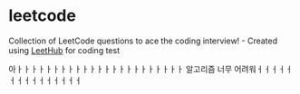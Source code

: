 # leetcode
Collection of LeetCode questions to ace the coding interview! - Created using [LeetHub](https://github.com/QasimWani/LeetHub)
for coding test

아ㅏㅏㅏㅏㅏㅏㅏㅏㅏㅏㅏㅏㅏㅏㅏㅏㅏㅏㅏㅏㅏㅏㅏ 알고리즘 너무 어려워ㅓㅓㅓㅓㅓㅓㅓㅓㅓㅓㅓㅓㅓㅓㅓ
